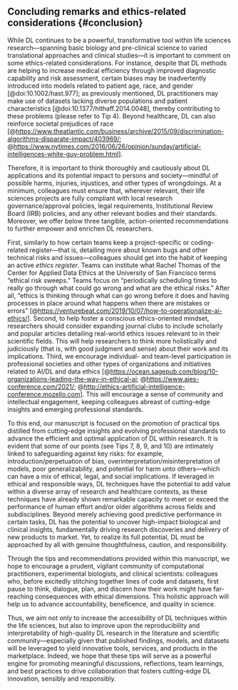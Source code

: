 ## Concluding remarks and ethics-related considerations {#conclusion}
While DL continues to be a powerful, transformative tool within life sciences research—spanning basic biology and pre-clinical science to varied translational approaches and clinical studies—it is important to comment on some ethics-related considerations. 
For instance, despite that DL methods are helping to increase medical efficiency through improved diagnostic capability and risk assessment, certain biases may be inadvertently introduced into models related to patient age, race, and gender [@doi:10.1002/hast.977]; as previously mentioned, DL practitioners may make use of datasets lacking diverse populations and patient characteristics [@doi:10.1377/hlthaff.2014.0048], thereby contributing to these problems (please refer to Tip 4).
Beyond healthcare, DL can also reinforce societal prejudices of race [@https://www.theatlantic.com/business/archive/2015/09/discrimination-algorithms-disparate-impact/403969/; @https://www.nytimes.com/2016/06/26/opinion/sunday/artificial-intelligences-white-guy-problem.html]. 

Therefore, it is important to think thoroughly and cautiously about DL applications and its potential impact to persons and society—mindful of possible harms, injuries, injustices, and other types of wrongdoings. 
At a minimum, colleagues must ensure that, wherever relevant, their life sciences projects are fully compliant with local research governance/approval policies, legal requirements, Institutional Review Board (IRB) policies, and any other relevant bodies and their standards. 
Moreover, we offer below three tangible, action-oriented recommendations to further empower and enrichen DL researchers. 

First, similarly to how certain teams keep a project-specific or coding-related register—that is, detailing more about known bugs and other technical risks and issues—colleagues should get into the habit of keeping an active *ethics register*. 
Teams can institute what Rachel Thomas of the Center for Applied Data Ethics at the University of San Francisco terms “ethical risk sweeps.” 
Teams focus on “periodically scheduling times to really go through what could go wrong and what are the ethical risks.” 
After all, “ethics is thinking through what can go wrong before it does and having processes in place around what happens when there are mistakes or errors” [@https://venturebeat.com/2019/10/07/how-to-operationalize-ai-ethics/]. 
Second, to help foster a conscious ethics-oriented mindset, researchers should consider expanding journal clubs to include scholarly and popular articles detailing real-world ethics issues relevant to in their scientific fields. 
This will help researchers to think more holistically and judiciously (that is, with good judgment and sense) about their work and its implications. 
Third, we encourage individual- and team-level participation in professional societies and other types of organizations and initiatives related to AI/DL and data ethics [@https://ocean.sagepub.com/blog/10-organizations-leading-the-way-in-ethical-ai; @https://www.aies-conference.com/2021/; @http://ethics-artificial-intelligence-conference.mozello.com]. 
This will encourage a sense of community and intellectual engagement, keeping colleagues abreast of cutting-edge insights and emerging professional standards.

To this end, our manuscript is focused on the promotion of practical tips distilled from cutting-edge insights and evolving professional standards to advance the efficient and optimal application of DL within research.
It is evident that some of our points (see Tips 7, 8, 9, and 10) are intimately linked to safeguarding against key risks: for example, introduction/perpetuation of bias, overinterpretation/misinterpretation of models, poor generalizability, and potential for harm unto others—which can have a mix of ethical, legal, and social implications. 
If leveraged in ethical and responsible ways, DL techniques have the potential to add value within a diverse array of research and healthcare contexts, as these techniques have already shown remarkable capacity to meet or exceed the performance of human effort and/or older algorithms across fields and subdisciplines. 
Beyond merely achieving good predictive performance in certain tasks, DL has the potential to uncover high-impact biological and clinical insights, fundamentally driving research discoveries and delivery of new products to market. 
Yet, to realize its full potential, DL must be approached by all with genuine thoughtfulness, caution, and responsibility.

Through the tips and recommendations provided within this manuscript, we hope to encourage a prudent, vigilant community of computational practitioners, experimental biologists, and clinical scientists: colleagues who, before excitedly stitching together lines of code and datasets, first pause to think, dialogue, plan, and discern how their work might have far-reaching consequences with ethical dimensions. 
This holistic approach will help us to advance accountability, beneficence, and quality in science.

Thus, we aim not only to increase the accessibility of DL techniques within the life sciences, but also to improve upon the reproducibility and interpretability of high-quality DL research in the literature and scientific community—especially given that published findings, models, and datasets will be leveraged to yield innovative tools, services, and products in the marketplace. 
Indeed, we hope that these tips will serve as a powerful engine for promoting meaningful discussions, reflections, team learnings, and best practices to drive collaboration that fosters cutting-edge DL innovation, sensibly and responsibly.
